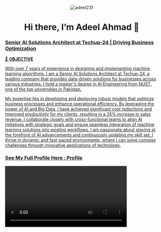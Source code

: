 
<p align="center"> <img src="https://komarev.com/ghpvc/?username=awaisarshad819&label=Profile%20views&color=0e75b6&style=flat" alt="adeel231" /> </p>
<div align="center">
    <h1> Hi there, I’m Adeel Ahmad 👋<a href="https://adeel231.github.io/profile/"></h1>
</div>


  
  ### Senior AI Solutions Architect at Techup-24 | Driving Business Optimization
 🎯 <b>OBJECTIVE </b> <br>
	

With over 7 years of experience in designing and implementing machine learning algorithms, I am a Senior AI Solutions Architect at Techup-24, a leading company that provides data-driven solutions for businesses across various industries. I hold a master's degree in AI Engineering from NUST, one of the top universities in Pakistan.


My expertise lies in developing and deploying robust models that optimize business processes and enhance operational efficiency. By leveraging the power of AI and Big Data, I have achieved significant cost reductions and improved productivity for my clients, resulting in a 25% increase in sales revenue. I collaborate closely with cross-functional teams to align AI initiatives with strategic goals and ensure seamless integration of machine learning solutions into existing workflows. I am passionate about staying at the forefront of AI advancements and continuously updating my skill set. I thrive in dynamic and fast-paced environments, where I can solve complex challenges through innovative applications of technology.


### See My Full Profile Here : <a href="https://adeel231.github.io/profile/">Profile</a>

<video width="400" controls>
  <source src="https://github.com/adeel231/profile/blob/main/assets/img/movie.mp4" type="video/mp4">
</video>
